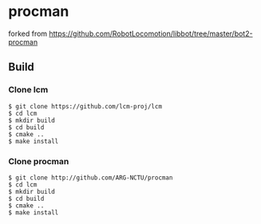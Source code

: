# procman
forked from
https://github.com/RobotLocomotion/libbot/tree/master/bot2-procman

## Build
### Clone lcm
```
$ git clone https://github.com/lcm-proj/lcm
$ cd lcm
$ mkdir build
$ cd build
$ cmake ..
$ make install
```

### Clone procman
```
$ git clone http://github.com/ARG-NCTU/procman
$ cd lcm
$ mkdir build
$ cd build
$ cmake ..
$ make install
```
